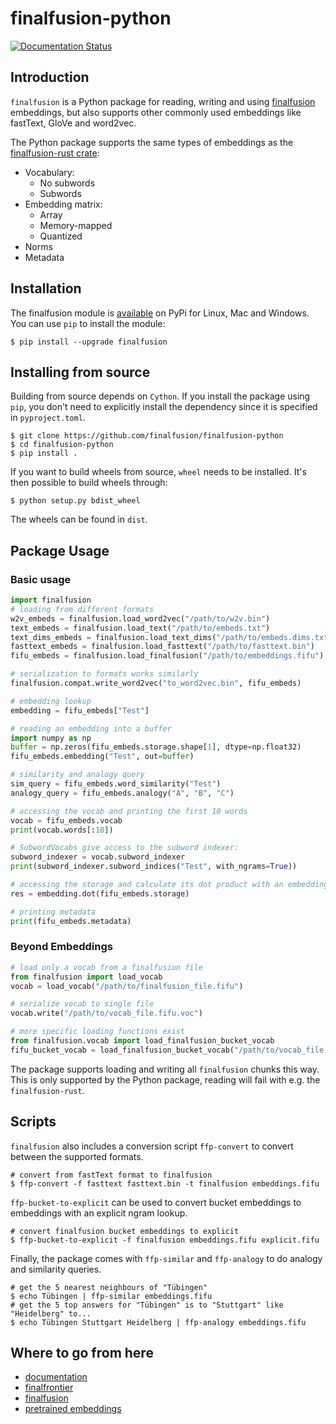 # finalfusion-python
[![Documentation Status](https://readthedocs.org/projects/finalfusion-python/badge/?version=latest)](https://finalfusion-python.readthedocs.io/en/latest/?badge=latest)

## Introduction

`finalfusion` is a Python package for reading, writing and using 
[finalfusion](https://finalfusion.github.io) embeddings, but also
supports other commonly used embeddings like fastText, GloVe and
word2vec. 

The Python package supports the same types of embeddings as the
[finalfusion-rust crate](https://docs.rs/finalfusion/):

* Vocabulary:
  * No subwords
  * Subwords
* Embedding matrix:
  * Array
  * Memory-mapped
  * Quantized
* Norms
* Metadata

## Installation

The finalfusion module is
[available](https://pypi.org/project/finalfusion/#files) on PyPi for Linux,
Mac and Windows. You can use `pip` to install the module:

~~~shell
$ pip install --upgrade finalfusion
~~~

## Installing from source

Building from source depends on `Cython`. If you install the package using
`pip`, you don't need to explicitly install the dependency since it is
specified in `pyproject.toml`.

~~~shell
$ git clone https://github.com/finalfusion/finalfusion-python
$ cd finalfusion-python
$ pip install .
~~~

If you want to build wheels from source, `wheel` needs to be installed.
It's then possible to build wheels through:

~~~shell
$ python setup.py bdist_wheel
~~~

The wheels can be found in `dist`.

## Package Usage

### Basic usage

~~~python
import finalfusion
# loading from different formats
w2v_embeds = finalfusion.load_word2vec("/path/to/w2v.bin")
text_embeds = finalfusion.load_text("/path/to/embeds.txt")
text_dims_embeds = finalfusion.load_text_dims("/path/to/embeds.dims.txt")
fasttext_embeds = finalfusion.load_fasttext("/path/to/fasttext.bin")
fifu_embeds = finalfusion.load_finalfusion("/path/to/embeddings.fifu")

# serialization to formats works similarly
finalfusion.compat.write_word2vec("to_word2vec.bin", fifu_embeds)

# embedding lookup
embedding = fifu_embeds["Test"]

# reading an embedding into a buffer
import numpy as np
buffer = np.zeros(fifu_embeds.storage.shape[1], dtype=np.float32)
fifu_embeds.embedding("Test", out=buffer)

# similarity and analogy query
sim_query = fifu_embeds.word_similarity("Test")
analogy_query = fifu_embeds.analogy("A", "B", "C")

# accessing the vocab and printing the first 10 words
vocab = fifu_embeds.vocab
print(vocab.words[:10])

# SubwordVocabs give access to the subword indexer:
subword_indexer = vocab.subword_indexer
print(subword_indexer.subword_indices("Test", with_ngrams=True))

# accessing the storage and calculate its dot product with an embedding
res = embedding.dot(fifu_embeds.storage)

# printing metadata
print(fifu_embeds.metadata) 
~~~

### Beyond Embeddings

~~~Python
# load only a vocab from a finalfusion file
from finalfusion import load_vocab
vocab = load_vocab("/path/to/finalfusion_file.fifu")

# serialize vocab to single file
vocab.write("/path/to/vocab_file.fifu.voc")

# more specific loading functions exist
from finalfusion.vocab import load_finalfusion_bucket_vocab
fifu_bucket_vocab = load_finalfusion_bucket_vocab("/path/to/vocab_file.fifu.voc")
~~~

The package supports loading and writing all `finalfusion` chunks this way.
This is only supported by the Python package, reading will fail with e.g.
the `finalfusion-rust`.

## Scripts

`finalfusion` also includes a conversion script `ffp-convert` to convert
between the supported formats.
~~~shell
# convert from fastText format to finalfusion
$ ffp-convert -f fasttext fasttext.bin -t finalfusion embeddings.fifu
~~~

`ffp-bucket-to-explicit` can be used to convert bucket embeddings to embeddings
with an explicit ngram lookup.
~~~shell
# convert finalfusion bucket embeddings to explicit
$ ffp-bucket-to-explicit -f finalfusion embeddings.fifu explicit.fifu
~~~ 

Finally, the package comes with `ffp-similar` and `ffp-analogy` to do
analogy and similarity queries.
~~~shell
# get the 5 nearest neighbours of "Tübingen"
$ echo Tübingen | ffp-similar embeddings.fifu
# get the 5 top answers for "Tübingen" is to "Stuttgart" like "Heidelberg" to...
$ echo Tübingen Stuttgart Heidelberg | ffp-analogy embeddings.fifu
~~~

## Where to go from here

  * [documentation](https://finalfusion-python.readthedocs.io/en/latest)
  * [finalfrontier](https://finalfusion.github.io/finalfrontier)
  * [finalfusion](https://finalfusion.github.io/)
  * [pretrained embeddings](https://finalfusion.github.io/pretrained)
